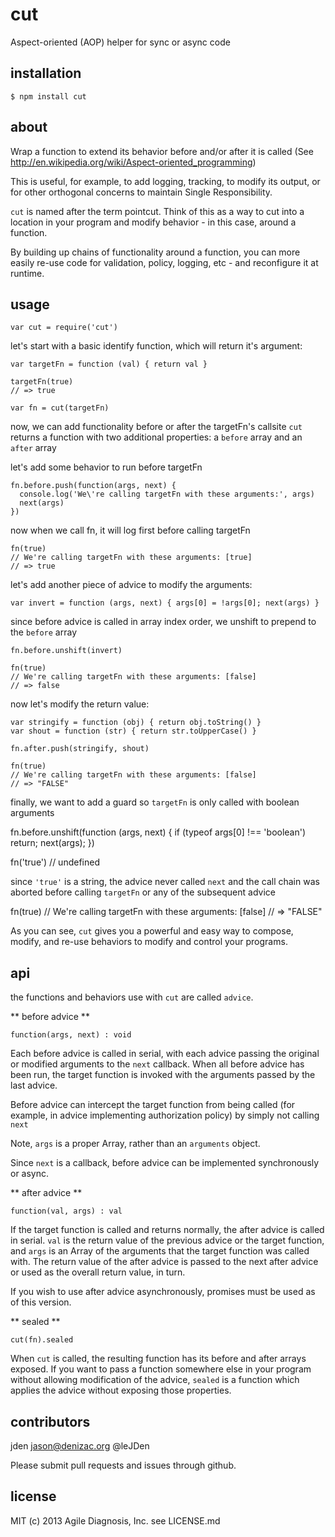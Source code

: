 # cut
Aspect-oriented (AOP) helper for sync or async code

## installation

    $ npm install cut

## about

Wrap a function to extend its behavior before and/or after
it is called (See http://en.wikipedia.org/wiki/Aspect-oriented_programming)

This is useful, for example, to add logging, tracking, to modify its output,
or for other orthogonal concerns to maintain Single Responsibility.

`cut` is named after the term pointcut. Think of this as a way to cut into
a location in your program and modify behavior - in this case, around a
function.

By building up chains of functionality around a function, you can more easily
re-use code for validation, policy, logging, etc - and reconfigure it at
runtime.

## usage

    var cut = require('cut')

let's start with a basic identify function, which will return
it's argument:

    var targetFn = function (val) { return val }

    targetFn(true)
    // => true

    var fn = cut(targetFn)

now, we can add functionality before or after the targetFn's callsite
`cut` returns a function
with two additional properties: a `before` array and an `after` array

let's add some behavior to run before targetFn

    fn.before.push(function(args, next) {
      console.log('We\'re calling targetFn with these arguments:', args)
      next(args)
    })

now when we call fn, it will log first before calling targetFn

    fn(true)
    // We're calling targetFn with these arguments: [true]
    // => true

let's add another piece of advice to modify the arguments:

    var invert = function (args, next) { args[0] = !args[0]; next(args) }

since before advice is called in array index order, we unshift
to prepend to the `before` array

    fn.before.unshift(invert)

    fn(true)
    // We're calling targetFn with these arguments: [false]
    // => false

now let's modify the return value:

    var stringify = function (obj) { return obj.toString() }
    var shout = function (str) { return str.toUpperCase() }

    fn.after.push(stringify, shout)

    fn(true)
    // We're calling targetFn with these arguments: [false]
    // => "FALSE"

finally, we want to add a guard so `targetFn` is only called
with boolean arguments

  fn.before.unshift(function (args, next) {
    if (typeof args[0] !== 'boolean') return;
    next(args);
  })

  fn('true')
  // undefined

since `'true'` is a string, the advice never called `next` and the
call chain was aborted before calling `targetFn` or any of the
subsequent advice

  fn(true)
  // We're calling targetFn with these arguments: [false]
  // => "FALSE"


As you can see, `cut` gives you a powerful and easy way to compose, modify,
and re-use behaviors to modify and control your programs.


## api
the functions and behaviors use with `cut` are called `advice`.

** before advice **

    function(args, next) : void

Each before advice is called in serial, with each advice passing the original
or modified arguments to the `next` callback. When all before advice has been
run, the target function is invoked with the arguments passed by the last
advice.

Before advice can intercept the target function from being called (for example,
in advice implementing authorization policy) by simply not calling `next`

Note, `args` is a proper Array, rather than an `arguments` object.

Since `next` is a callback, before advice can be implemented synchronously
or async.

** after advice **

    function(val, args) : val

If the target function is called and returns normally, the after advice is
called in serial. `val` is the return value of the previous advice or the
target function, and `args` is an Array of the arguments that the target
function was called with. The return value of the after advice is passed to
the next after advice or used as the overall return value, in turn.

If you wish to use after advice asynchronously, promises must be used as of
this version.

** sealed **

    cut(fn).sealed

When `cut` is called, the resulting function has its before and after arrays
exposed. If you want to pass a function somewhere else in your program without
allowing modification of the advice, `sealed` is a function which applies the
advice without exposing those properties.


## contributors

jden <jason@denizac.org> @leJDen

Please submit pull requests and issues through github.

## license

MIT
(c) 2013 Agile Diagnosis, Inc.
see LICENSE.md